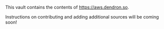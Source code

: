 

This vault contains the contents of https://aws.dendron.so.

Instructions on contributing and adding additional sources will be coming soon!
